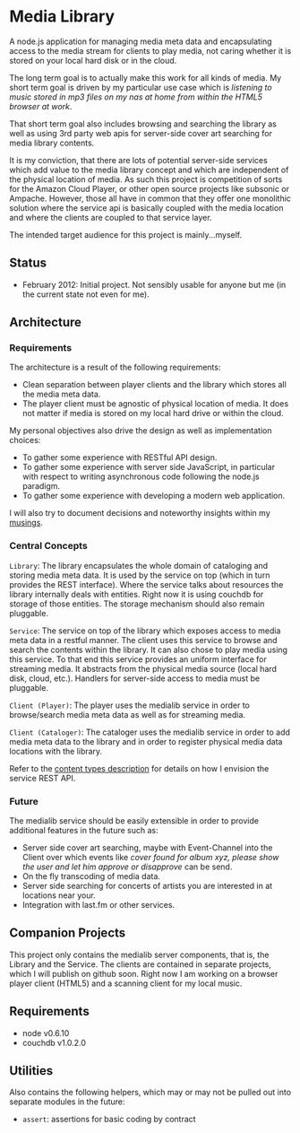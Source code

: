 Media Library
=============

A node.js application for managing media meta data and encapsulating access to the media stream for clients
to play media, not caring whether it is stored on your local hard disk or in the cloud.

The long term goal is to actually make this work for all kinds of media. My short term goal is driven by my
particular use case which is *listening to music stored in mp3 files on my nas at home from within the HTML5
browser at work*.

That short term goal also includes browsing and searching the library as well as using 3rd party web apis
for server-side cover art searching for media library contents.

It is my conviction, that there are lots of potential server-side services which add value to the media
library concept and which are independent of the physical location of media. As such this project is 
competition of sorts for the Amazon Cloud Player, or other open source projects like subsonic or Ampache.
However, those all have in common that they offer one monolithic solution where the service api is basically
coupled with the media location and where the clients are coupled to that service layer.

The intended target audience for this project is mainly...myself.


Status
------

* February 2012: Initial project. Not sensibly usable for anyone but me (in the current state not even for me).


Architecture
------------

### Requirements ###

The architecture is a result of the following requirements:

* Clean separation between player clients and the library which stores all the media meta data.
* The player client must be agnostic of physical location of media. It does not matter if media is stored on
my local hard drive or within the cloud.

My personal objectives also drive the design as well as implementation choices:

* To gather some experience with RESTful API design.
* To gather some experience with server side JavaScript, in particular with respect to writing asynchronous
code following the node.js paradigm.
* To gather some experience with developing a modern web application.

I will also try to document decisions and noteworthy insights within my [musings][mu].

### Central Concepts ###

``Library``: The library encapsulates the whole domain of cataloging and storing media meta data. It is used 
by the service on top (which in turn provides the REST interface). Where the service talks about resources the 
library internally deals with entities. Right now it is using couchdb for storage of those entities. The 
storage mechanism should also remain pluggable.

``Service``: The service on top of the library which exposes access to media meta data in a restful manner.
The client uses this service to browse and search the contents within the library. It can also chose to play
media using this service. To that end this service provides an uniform interface for streaming media. It 
abstracts from the physical media source (local hard disk, cloud, etc.). Handlers for server-side access to
media must be pluggable.

``Client (Player)``: The player uses the medialib service in order to browse/search media meta data as well
as for streaming media.

``Client (Cataloger)``: The cataloger uses the medialib service in order to add media meta data to the
library and in order to register physical media data locations with the library.  


Refer to the [content types description][ct] for details on how I
envision the service REST API. 

### Future ###

The medialib service should be easily extensible in order to provide additional features in the future such as:

* Server side cover art searching, maybe with Event-Channel into the Client over which events like *cover 
found for album xyz, please show the user and let him approve or disapprove* can be send.
* On the fly transcoding of media data.
* Server side searching for concerts of artists you are interested in at locations near your.
* Integration with last.fm or other services.


Companion Projects
------------------

This project only contains the medialib server components, that is, the Library and the Service. The clients
are contained in separate projects, which I will publish on github soon. Right now I am working on a browser
player client (HTML5) and a scanning client for my local music. 


Requirements
------------
* node v0.6.10
* couchdb v1.0.2.0


Utilities
---------
Also contains the following helpers, which may or may not be pulled out into separate modules in the future:

* ``assert``: assertions for basic coding by contract

[mu]: https://github.com/lobsang/medialib-server/tree/master/dev/musings.md
[ct]: https://github.com/lobsang/medialib-server/tree/master/dev/content_types.md
